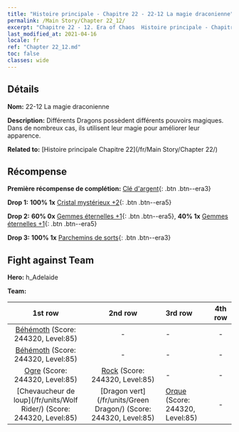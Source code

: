 ```yaml
---
title: "Histoire principale - Chapitre 22 - 22-12 La magie draconienne"
permalink: /Main Story/Chapter 22_12/
excerpt: "Chapitre 22 - 12. Era of Chaos  Histoire principale - Chapitre 22_12. 22-12 La magie draconienne"
last_modified_at: 2021-04-16
locale: fr
ref: "Chapter 22_12.md"
toc: false
classes: wide
---
```


## Détails

 **Nom:** 22-12 La magie draconienne

 **Description:** Différents Dragons possèdent différents pouvoirs magiques. Dans de nombreux cas, ils utilisent leur magie pour améliorer leur apparence.

 **Related to:** [Histoire principale Chapitre 22](/fr/Main Story/Chapter 22/)

## Récompense

 **Première récompense de complétion:** [Clé d'argent](/fr/Items/con_693/){: .btn .btn--era3}

 **Drop 1:** **100% 1x** [Cristal mystérieux +2](/fr/Items/mat_80/){: .btn .btn--era5}

 **Drop 2:** **60% 0x** [Gemmes éternelles +1](/fr/Items/mat_72/){: .btn .btn--era5}, **40% 1x** [Gemmes éternelles +1](/fr/Items/mat_72/){: .btn .btn--era5}

 **Drop 3:** **100% 1x** [Parchemins de sorts](/fr/Items/con_694/){: .btn .btn--era3}


## Fight against Team
 **Hero:** h_Adelaide

 **Team:**


  | 1st row | 2nd row | 3rd row | 4th row |
  |:----:|:----:|:----|:----:|
  | [Béhémoth](/fr/units/Behemoth/) (Score: 244320, Level:85)  | - | - | - |
  | [Béhémoth](/fr/units/Behemoth/) (Score: 244320, Level:85)  | - | - | - |
  | [Ogre](/fr/units/Ogre/) (Score: 244320, Level:85)  | [Rock](/fr/units/Roc/) (Score: 244320, Level:85)  | - | - |
  | [Chevaucheur de loup](/fr/units/Wolf Rider/) (Score: 244320, Level:85)  | [Dragon vert](/fr/units/Green Dragon/) (Score: 244320, Level:85)  | [Orque](/fr/units/Orc/) (Score: 244320, Level:85)  | - |


